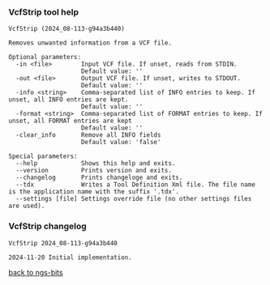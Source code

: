 ### VcfStrip tool help
	VcfStrip (2024_08-113-g94a3b440)
	
	Removes unwanted information from a VCF file.
	
	Optional parameters:
	  -in <file>        Input VCF file. If unset, reads from STDIN.
	                    Default value: ''
	  -out <file>       Output VCF file. If unset, writes to STDOUT.
	                    Default value: ''
	  -info <string>    Comma-separated list of INFO entries to keep. If unset, all INFO entries are kept.
	                    Default value: ''
	  -format <string>  Comma-separated list of FORMAT entries to keep. If unset, all FORMAT entries are kept
	                    Default value: ''
	  -clear_info       Remove all INFO fields
	                    Default value: 'false'
	
	Special parameters:
	  --help            Shows this help and exits.
	  --version         Prints version and exits.
	  --changelog       Prints changeloge and exits.
	  --tdx             Writes a Tool Definition Xml file. The file name is the application name with the suffix '.tdx'.
	  --settings [file] Settings override file (no other settings files are used).
	
### VcfStrip changelog
	VcfStrip 2024_08-113-g94a3b440
	
	2024-11-20 Initial implementation.
[back to ngs-bits](https://github.com/imgag/ngs-bits)